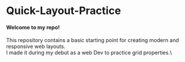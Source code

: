 # Quick-Layout-Practice

#### Welcome to my repo!
This repository contains a basic starting point for creating modern and responsive web layouts.\
I made it during my debut as a web Dev to practice grid properties.\


